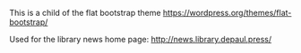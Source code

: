 This is a child of the flat bootstrap theme
https://wordpress.org/themes/flat-bootstrap/

Used for the library news home page: http://news.library.depaul.press/
